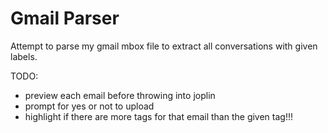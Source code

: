 Gmail Parser
============

Attempt to parse my gmail mbox file to extract all conversations with given labels.

TODO:
* preview each email before throwing into joplin
* prompt for yes or not to upload
* highlight if there are more tags for that email than the given tag!!!
